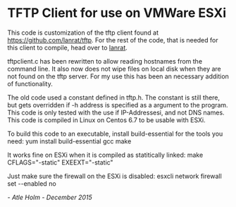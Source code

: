 # TFTP Client for use on VMWare ESXi

This code is customization of the tftp client found at https://github.com/lanrat/tftp. For the rest of the code, that is needed for this client to compile, head over to [lanrat](https://github.com/lanrat/tftp).

tftpclient.c has been rewritten to allow reading hostnames from the command line. It also now does not wipe files on local disk when they are not found on the tftp server. For my use this has been an necessary addition of functionality.

The old code used a constant defined in tftp.h. The constant is still there, but gets overridden if -h address is specified as a argument to the program. This code is only tested with the use if IP-Addressesi, and not DNS names. This code is compiled in Linux on Centos 6.7 to be usable with ESXi.

To build this code to an executable, install build-essential for the tools you need:
yum install build-essential gcc make

It works fine on ESXi when it is compiled as statitically linked:
make CFLAGS="-static" EXEEXT="-static"

Just make sure the firewall on the ESXi is disabled:
esxcli network firewall set --enabled no

*- Atle Holm - December 2015*